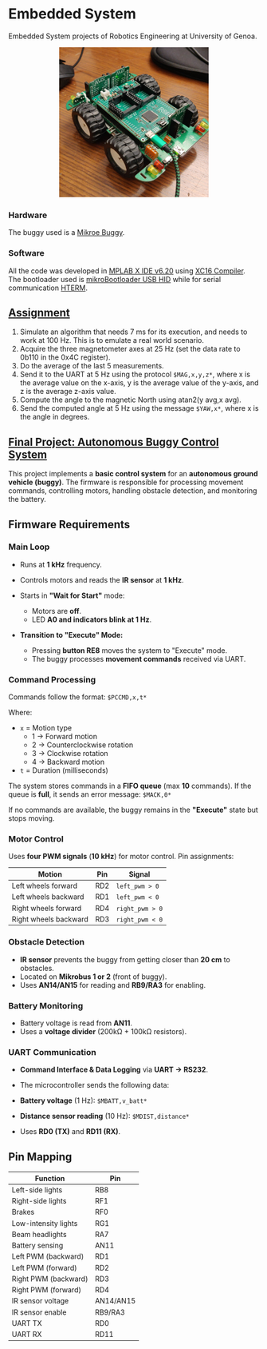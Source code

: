 # Embedded System
Embedded System projects of Robotics Engineering at University of Genoa.

<p align="center">
  <img src="https://github.com/alessandrotrovatello/Embedded-Systems/blob/main/Images/mikroe-buggy.jpg" alt="Buggy" width="300">
</p>

### Hardware
The buggy used is a [Mikroe Buggy](https://www.mikroe.com/buggy).
### Software
All the code was developed in [MPLAB X IDE v6.20](http://www.microchip.com/mplab/mplab-x-ide) using [XC16 Compiler](http://www.microchip.com/mplab/compilers). The bootloader used is [mikroBootloader USB HID](https://www.mikroe.com/mikrobootloader) while for serial communication [HTERM](https://www.der-hammer.info/pages/terminal.html).


## [Assignment](https://github.com/alessandrotrovatello/Embedded-Systems/tree/main/Assignment.X)
1) Simulate an algorithm that needs 7 ms for its execution, and
needs to work at 100 Hz. This is to emulate a real world scenario.
2) Acquire the three magnetometer axes at 25 Hz (set the data rate
to 0b110 in the 0x4C register).
3) Do the average of the last 5 measurements.
4) Send it to the UART at 5 Hz using the protocol `$MAG,x,y,z*`,
where x is the average value on the x-axis, y is the average value
of the y-axis, and z is the average z-axis value.
5) Compute the angle to the magnetic North using
atan2(y avg,x avg).
6) Send the computed angle at 5 Hz using the message `$YAW,x*`,
where x is the angle in degrees.

## [Final Project: Autonomous Buggy Control System](https://github.com/alessandrotrovatello/Embedded-Systems/tree/main/Project.X)
This project implements a **basic control system** for an **autonomous ground vehicle (buggy)**. The firmware is responsible for processing movement commands, controlling motors, handling obstacle detection, and monitoring the battery.

## Firmware Requirements

### Main Loop
- Runs at **1 kHz** frequency.
- Controls motors and reads the **IR sensor** at **1 kHz**.
- Starts in **"Wait for Start"** mode:
  - Motors are **off**.
  - LED **A0 and indicators blink at 1 Hz**.

- **Transition to "Execute" Mode:**  
  - Pressing **button RE8** moves the system to "Execute" mode.
  - The buggy processes **movement commands** received via UART.

### Command Processing
Commands follow the format:
`$PCCMD,x,t*`
  
  Where:
- `x` = Motion type  
   - 1 → Forward motion  
   - 2 → Counterclockwise rotation  
   - 3 → Clockwise rotation  
   - 4 → Backward motion  
- `t` = Duration (milliseconds)

The system stores commands in a **FIFO queue** (max **10** commands).
If the queue is **full**, it sends an error message:
`$MACK,0*`

If no commands are available, the buggy remains in the **"Execute"** state but stops moving.

### Motor Control
Uses **four PWM signals** (**10 kHz**) for motor control.
Pin assignments:

| Motion                  | Pin | Signal |
|-------------------------|----|--------|
| Left wheels forward     | RD2 | `left_pwm > 0` |
| Left wheels backward    | RD1 | `left_pwm < 0` |
| Right wheels forward    | RD4 | `right_pwm > 0` |
| Right wheels backward   | RD3 | `right_pwm < 0` |

### Obstacle Detection
- **IR sensor** prevents the buggy from getting closer than **20 cm** to obstacles.
- Located on **Mikrobus 1 or 2** (front of buggy).
- Uses **AN14/AN15** for reading and **RB9/RA3** for enabling.

### Battery Monitoring
- Battery voltage is read from **AN11**.
- Uses a **voltage divider** (200kΩ + 100kΩ resistors).

### UART Communication
- **Command Interface & Data Logging** via **UART → RS232**.
- The microcontroller sends the following data:
- **Battery voltage** (1 Hz): `$MBATT,v_batt*`
  
- **Distance sensor reading** (10 Hz): `$MDIST,distance*`
  
- Uses **RD0 (TX)** and **RD11 (RX)**.

## Pin Mapping

| Function               | Pin  |
|------------------------|------|
| Left-side lights       | RB8  |
| Right-side lights      | RF1  |
| Brakes                 | RF0  |
| Low-intensity lights   | RG1  |
| Beam headlights        | RA7  |
| Battery sensing        | AN11 |
| Left PWM (backward)    | RD1  |
| Left PWM (forward)     | RD2  |
| Right PWM (backward)   | RD3  |
| Right PWM (forward)    | RD4  |
| IR sensor voltage      | AN14/AN15 |
| IR sensor enable       | RB9/RA3 |
| UART TX                | RD0 |
| UART RX                | RD11 |

